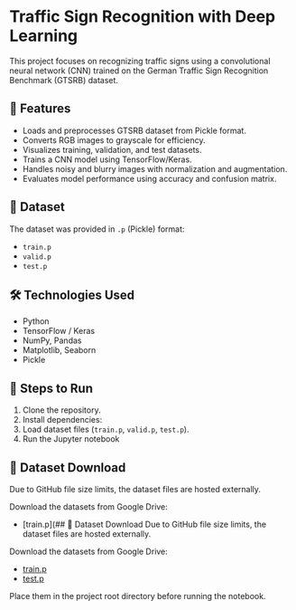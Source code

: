 # Traffic Sign Recognition with Deep Learning

This project focuses on recognizing traffic signs using a convolutional neural network (CNN) trained on the German Traffic Sign Recognition Benchmark (GTSRB) dataset.

## 🚀 Features
- Loads and preprocesses GTSRB dataset from Pickle format.
- Converts RGB images to grayscale for efficiency.
- Visualizes training, validation, and test datasets.
- Trains a CNN model using TensorFlow/Keras.
- Handles noisy and blurry images with normalization and augmentation.
- Evaluates model performance using accuracy and confusion matrix.

## 📁 Dataset
The dataset was provided in `.p` (Pickle) format:
- `train.p`
- `valid.p`
- `test.p`

## 🛠️ Technologies Used
- Python
- TensorFlow / Keras
- NumPy, Pandas
- Matplotlib, Seaborn
- Pickle

## 🧪 Steps to Run

1. Clone the repository.
2. Install dependencies:
3. Load dataset files (`train.p`, `valid.p`, `test.p`).
4. Run the Jupyter notebook

## 📁 Dataset Download
Due to GitHub file size limits, the dataset files are hosted externally.

Download the datasets from Google Drive:
- [train.p](## 📁 Dataset Download
Due to GitHub file size limits, the dataset files are hosted externally.

Download the datasets from Google Drive:
- [train.p](https://drive.google.com/file/d/1e1WP8_gG9jwqjewAyDjyUphYmDCNMFsy/view?usp=drivesdk)
- [test.p](https://drive.google.com/file/d/19DTS1ZZTFju23bjYx2fpLIMFFs7ANrz6/view?usp=drivesdk)

Place them in the project root directory before running the notebook.

